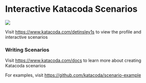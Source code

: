 # Interactive Katacoda Scenarios

[![](http://shields.katacoda.com/katacoda/detinsley1s/count.svg)](https://www.katacoda.com/detinsley1s "Get your profile on Katacoda.com")

Visit https://www.katacoda.com/detinsley1s to view the profile and interactive scenarios

### Writing Scenarios
Visit https://www.katacoda.com/docs to learn more about creating Katacoda scenarios

For examples, visit https://github.com/katacoda/scenario-example
